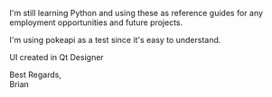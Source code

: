 I'm still learning Python and using these as reference guides for any employment opportunities and future projects.

I'm using pokeapi as a test since it's easy to understand.

UI created in Qt Designer

Best Regards,<br/>
Brian
